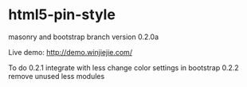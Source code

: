 html5-pin-style
===============
masonry and bootstrap branch
version 0.2.0a


Live demo:
http://demo.winjiejie.com/

To do
 0.2.1
integrate with less change color settings in bootstrap 
 0.2.2
remove unused less modules